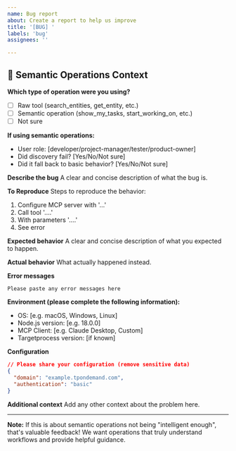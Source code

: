 ```yaml
---
name: Bug report
about: Create a report to help us improve
title: '[BUG] '
labels: 'bug'
assignees: ''

---
```


## 🎯 Semantic Operations Context

**Which type of operation were you using?**
- [ ] Raw tool (search_entities, get_entity, etc.)
- [ ] Semantic operation (show_my_tasks, start_working_on, etc.)
- [ ] Not sure

**If using semantic operations:**
- User role: [developer/project-manager/tester/product-owner]
- Did discovery fail? [Yes/No/Not sure]
- Did it fall back to basic behavior? [Yes/No/Not sure]

**Describe the bug**
A clear and concise description of what the bug is.

**To Reproduce**
Steps to reproduce the behavior:
1. Configure MCP server with '...'
2. Call tool '....'
3. With parameters '....'
4. See error

**Expected behavior**
A clear and concise description of what you expected to happen.

**Actual behavior**
What actually happened instead.

**Error messages**
```
Please paste any error messages here
```

**Environment (please complete the following information):**
 - OS: [e.g. macOS, Windows, Linux]
 - Node.js version: [e.g. 18.0.0]
 - MCP Client: [e.g. Claude Desktop, Custom]
 - Targetprocess version: [if known]

**Configuration**
```json
// Please share your configuration (remove sensitive data)
{
  "domain": "example.tpondemand.com",
  "authentication": "basic"
}
```

**Additional context**
Add any other context about the problem here.

---

**Note:** If this is about semantic operations not being "intelligent enough", that's valuable feedback! We want operations that truly understand workflows and provide helpful guidance.